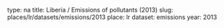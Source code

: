 type: na
title: Liberia / Emissions of pollutants (2013)
slug: places/lr/datasets/emissions/2013
place: lr
dataset: emissions
year: 2013
